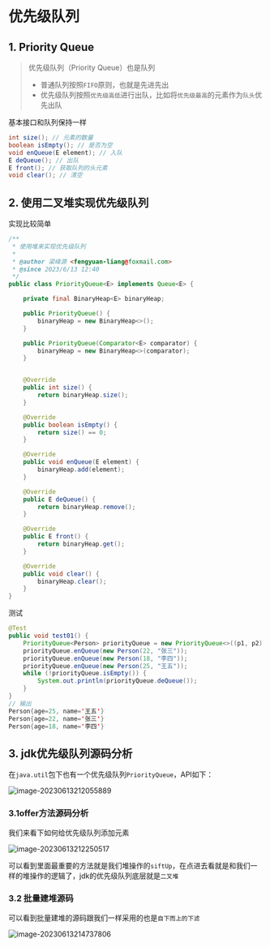 # 优先级队列

## 1. Priority Queue

>优先级队列（Priority Queue）也是队列
>
>- 普通队列按照`FIFO`原则，也就是先进先出
>- 优先级队列按照`优先级高低`进行出队，比如将`优先级最高`的元素作为`队头`优先出队

基本接口和队列保持一样

```java
int size(); // 元素的数量
boolean isEmpty(); // 是否为空
void enQueue(E element); // 入队
E deQueue(); // 出队
E front(); // 获取队列的头元素
void clear(); // 清空
```

## 2. 使用二叉堆实现优先级队列

实现比较简单

```java
/**
 * 使用堆来实现优先级队列
 *
 * @author 梁峰源 <fengyuan-liang@foxmail.com>
 * @since 2023/6/13 12:40
 */
public class PriorityQueue<E> implements Queue<E> {

    private final BinaryHeap<E> binaryHeap;

    public PriorityQueue() {
        binaryHeap = new BinaryHeap<>();
    }

    public PriorityQueue(Comparator<E> comparator) {
        binaryHeap = new BinaryHeap<>(comparator);
    }


    @Override
    public int size() {
        return binaryHeap.size();
    }

    @Override
    public boolean isEmpty() {
        return size() == 0;
    }

    @Override
    public void enQueue(E element) {
        binaryHeap.add(element);
    }

    @Override
    public E deQueue() {
        return binaryHeap.remove();
    }

    @Override
    public E front() {
        return binaryHeap.get();
    }

    @Override
    public void clear() {
        binaryHeap.clear();
    }
}

```

测试

```java
@Test
public void test01() {
    PriorityQueue<Person> priorityQueue = new PriorityQueue<>((p1, p2) -> p1.age - p2.age);
    priorityQueue.enQueue(new Person(22, "张三"));
    priorityQueue.enQueue(new Person(18, "李四"));
    priorityQueue.enQueue(new Person(25, "王五"));
    while (!priorityQueue.isEmpty()) {
        System.out.println(priorityQueue.deQueue());
    }
}
// 输出
Person{age=25, name='王五'}
Person{age=22, name='张三'}
Person{age=18, name='李四'}
```

## 3. jdk优先级队列源码分析

在`java.util`包下也有一个优先级队列`PriorityQueue`，API如下：

![image-20230613212055889](https://cdn.fengxianhub.top/resources-master/202306132120166.png)

### 3.1offer方法源码分析 

我们来看下如何给优先级队列添加元素

![image-20230613212250517](https://cdn.fengxianhub.top/resources-master/202306132122598.png)

可以看到里面最重要的方法就是我们堆操作的`siftUp`，在点进去看就是和我们一样的堆操作的逻辑了，jdk的优先级队列底层就是`二叉堆`

### 3.2 批量建堆源码

可以看到批量建堆的源码跟我们一样采用的也是`自下而上的下滤`

![image-20230613214737806](https://cdn.fengxianhub.top/resources-master/202306132147053.png)